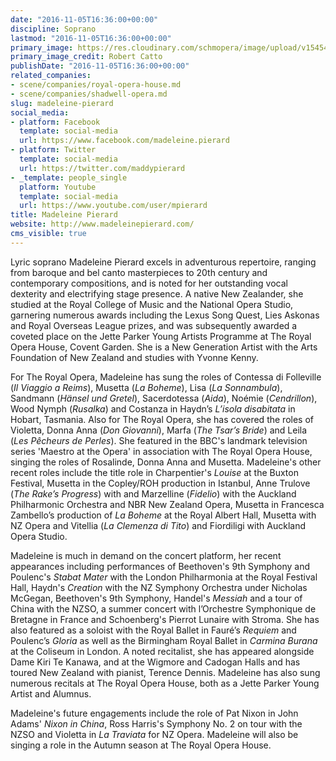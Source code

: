 ```yaml
---
date: "2016-11-05T16:36:00+00:00"
discipline: Soprano
lastmod: "2016-11-05T16:36:00+00:00"
primary_image: https://res.cloudinary.com/schmopera/image/upload/v1545409169/media/webhook-uploads/1478363608634/c5cc4c_fa6d15bc63b74f3f9b31fad5da5047d1.jpg.jpg
primary_image_credit: Robert Catto
publishDate: "2016-11-05T16:36:00+00:00"
related_companies:
- scene/companies/royal-opera-house.md
- scene/companies/shadwell-opera.md
slug: madeleine-pierard
social_media:
- platform: Facebook
  template: social-media
  url: https://www.facebook.com/madeleine.pierard
- platform: Twitter
  template: social-media
  url: https://twitter.com/maddypierard
- _template: people_single
  platform: Youtube
  template: social-media
  url: https://www.youtube.com/user/mpierard
title: Madeleine Pierard
website: http://www.madeleinepierard.com/
cms_visible: true
---
```


Lyric soprano Madeleine Pierard excels in adventurous repertoire, ranging from baroque and bel canto masterpieces to 20th century and contemporary compositions, and is noted for her outstanding vocal dexterity and electrifying stage presence. A native New Zealander, she studied at the Royal College of Music and the National Opera Studio, garnering numerous awards including the Lexus Song Quest, Lies Askonas and Royal Overseas League prizes, and was subsequently awarded a coveted place on the Jette Parker Young Artists Programme at The Royal Opera House, Covent Garden. She is a New Generation Artist with the Arts Foundation of New Zealand and studies with Yvonne Kenny.
 
For The Royal Opera, Madeleine has sung the roles of Contessa di Folleville (*Il Viaggio a Reims*),  Musetta (*La Boheme*),  Lisa (*La Sonnambula*), Sandmann (*Hänsel und Gretel*),  Sacerdotessa (*Aida*), Noémie (*Cendrillon*), Wood Nymph (*Rusalka*) and Costanza in Haydn’s *L’isola disabitata* in Hobart, Tasmania. Also for The Royal Opera, she has covered the roles of Violetta, Donna Anna (*Don  Giovanni*), Marfa (*The Tsar’s  Bride*) and Leila (*Les Pêcheurs de Perles*).  She featured in the BBC's landmark television series 'Maestro at the Opera' in association with The Royal Opera House, singing the roles of Rosalinde, Donna Anna and Musetta. Madeleine's other recent roles include the title role in Charpentier's *Louise* at the Buxton Festival, Musetta in the Copley/ROH production in Istanbul, Anne Trulove (*The Rake’s Progress*) with and Marzelline (*Fidelio*) with the Auckland Philharmonic Orchestra and NBR New Zealand Opera, Musetta in Francesca Zambello’s production of *La Boheme* at the Royal Albert Hall, Musetta with NZ Opera and Vitellia (*La Clemenza di Tito*)  and Fiordiligi with Auckland Opera Studio.
 
Madeleine is much in demand on the concert platform, her recent appearances including performances of Beethoven's 9th Symphony and Poulenc's *Stabat Mater*  with the London Philharmonia at the Royal Festival Hall, Haydn's *Creation* with the NZ Symphony Orchestra under Nicholas McGegan, Beethoven's 9th Symphony, Handel's *Messiah*  and a tour of China with the NZSO, a summer concert with l’Orchestre Symphonique de Bretagne in France and Schoenberg's Pierrot Lunaire  with Stroma. She has also featured as a soloist with the Royal Ballet in Fauré’s *Requiem*  and Poulenc’s *Gloria* as well as the Birmingham Royal Ballet in *Carmina Burana* at the Coliseum in London.  A noted recitalist, she has appeared alongside Dame Kiri Te Kanawa, and at the Wigmore and Cadogan Halls and has toured New Zealand with pianist, Terence Dennis. Madeleine has also sung numerous recitals at The Royal Opera House, both as a Jette Parker Young Artist and Alumnus.
 
Madeleine's future engagements include the role of Pat Nixon in John Adams' *Nixon in China*, Ross Harris's Symphony No. 2  on tour with the NZSO and Violetta in *La Traviata* for NZ Opera. Madeleine will also be singing a role in the Autumn season at The Royal Opera House.
